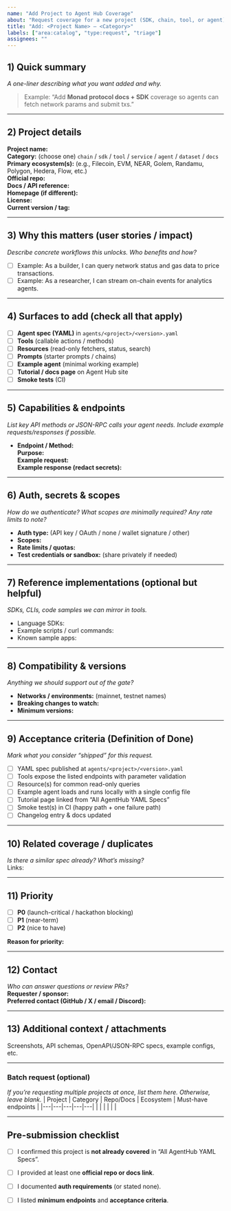 ```yaml
---
name: "Add Project to Agent Hub Coverage"
about: "Request coverage for a new project (SDK, chain, tool, or agent) in Agent Hub."
title: "Add: <Project Name> — <Category>"
labels: ["area:catalog", "type:request", "triage"]
assignees: ""
---
```


<!--
Thank you for helping expand Agent Hub! Please fill in as much as you can.
One request per issue is ideal. For a batch, use the “Batch request (optional)” section.
-->

## 1) Quick summary
*A one-liner describing what you want added and why.*
> Example: “Add **Monad protocol docs + SDK** coverage so agents can fetch network params and submit txs.”

---

## 2) Project details
**Project name:**  
**Category:** (choose one) `chain` / `sdk` / `tool` / `service` / `agent` / `dataset` / `docs`  
**Primary ecosystem(s):** (e.g., Filecoin, EVM, NEAR, Golem, Randamu, Polygon, Hedera, Flow, etc.)  
**Official repo:**  
**Docs / API reference:**  
**Homepage (if different):**  
**License:**  
**Current version / tag:**  

---

## 3) Why this matters (user stories / impact)
*Describe concrete workflows this unlocks. Who benefits and how?*
- [ ] Example: As a builder, I can query network status and gas data to price transactions.
- [ ] Example: As a researcher, I can stream on-chain events for analytics agents.

---

## 4) Surfaces to add (check all that apply)
- [ ] **Agent spec (YAML)** in `agents/<project>/<version>.yaml`
- [ ] **Tools** (callable actions / methods)
- [ ] **Resources** (read-only fetchers, status, search)
- [ ] **Prompts** (starter prompts / chains)
- [ ] **Example agent** (minimal working example)
- [ ] **Tutorial / docs page** on Agent Hub site
- [ ] **Smoke tests** (CI)

---

## 5) Capabilities & endpoints
*List key API methods or JSON-RPC calls your agent needs. Include example requests/responses if possible.*
- **Endpoint / Method:**  
  **Purpose:**  
  **Example request:**  
  **Example response (redact secrets):**  

---

## 6) Auth, secrets & scopes
*How do we authenticate? What scopes are minimally required? Any rate limits to note?*
- **Auth type:** (API key / OAuth / none / wallet signature / other)  
- **Scopes:**  
- **Rate limits / quotas:**  
- **Test credentials or sandbox:** (share privately if needed)

---

## 7) Reference implementations (optional but helpful)
*SDKs, CLIs, code samples we can mirror in tools.*
- Language SDKs:  
- Example scripts / curl commands:  
- Known sample apps:

---

## 8) Compatibility & versions
*Anything we should support out of the gate?*
- **Networks / environments:** (mainnet, testnet names)  
- **Breaking changes to watch:**  
- **Minimum versions:**  

---

## 9) Acceptance criteria (Definition of Done)
*Mark what you consider “shipped” for this request.*
- [ ] YAML spec published at `agents/<project>/<version>.yaml`
- [ ] Tools expose the listed endpoints with parameter validation
- [ ] Resource(s) for common read-only queries
- [ ] Example agent loads and runs locally with a single config file
- [ ] Tutorial page linked from “All AgentHub YAML Specs”
- [ ] Smoke test(s) in CI (happy path + one failure path)
- [ ] Changelog entry & docs updated

---

## 10) Related coverage / duplicates
*Is there a similar spec already? What’s missing?*  
Links:

---

## 11) Priority
- [ ] **P0** (launch-critical / hackathon blocking)
- [ ] **P1** (near-term)
- [ ] **P2** (nice to have)

**Reason for priority:**  

---

## 12) Contact
*Who can answer questions or review PRs?*  
**Requester / sponsor:**  
**Preferred contact (GitHub / X / email / Discord):**  

---

## 13) Additional context / attachments
Screenshots, API schemas, OpenAPI/JSON-RPC specs, example configs, etc.

---

### Batch request (optional)
*If you’re requesting multiple projects at once, list them here. Otherwise, leave blank.*
| Project | Category | Repo/Docs | Ecosystem | Must-have endpoints |
|---|---|---|---|---|
|  |  |  |  |  |

---

## Pre-submission checklist
- [ ] I confirmed this project is **not already covered** in “All AgentHub YAML Specs”.
- [ ] I provided at least one **official repo or docs link**.
- [ ] I documented **auth requirements** (or stated none).
- [ ] I listed **minimum endpoints** and **acceptance criteria**.



